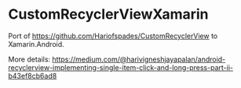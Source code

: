 # CustomRecyclerViewXamarin

Port of https://github.com/Hariofspades/CustomRecyclerView to Xamarin.Android.

More details: https://medium.com/@harivigneshjayapalan/android-recyclerview-implementing-single-item-click-and-long-press-part-ii-b43ef8cb6ad8

